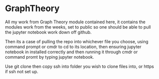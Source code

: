 # GraphTheory
All my work from Graph Theory module contained here, it contains the modules work from the weeks, set to public so one should be able to pull the jupyter notebook work
down off github.

Then its a case of pulling the repo into whichever file you choose, using command prompt or cmdr to cd to its location, then ensuring jupyter notebook in installed
correctly and then running it through cmdr or command promt by typing jupyter notebook.

Use git clone then copy ssh into folder you wish to clone files into, or https if ssh not set up.
